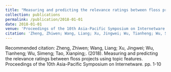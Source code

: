 ```yaml
---
title: "Measuring and predicting the relevance ratings between floss projects using topic features"
collection: publications
permalink: /publication/2018-01-01
date: 2018-01-01
venue: 'Proceedings of the 10th Asia-Pacific Symposium on Internetware'
citation: 'Zheng, Zhiwen; Wang, Liang; Xu, Jingwei; Wu, Tianheng; Wu, Simeng; Tao, Xianping;. (2018). Measuring and predicting the relevance ratings between floss projects using topic features. Proceedings of the 10th Asia-Pacific Symposium on Internetware. pp. 1-10'
---
```

Recommended citation: Zheng, Zhiwen; Wang, Liang; Xu, Jingwei; Wu, Tianheng; Wu, Simeng; Tao, Xianping;. (2018). Measuring and predicting the relevance ratings between floss projects using topic features. Proceedings of the 10th Asia-Pacific Symposium on Internetware. pp. 1-10